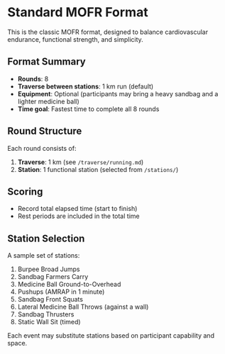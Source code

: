 # Standard MOFR Format

This is the classic MOFR format, designed to balance cardiovascular endurance, functional strength, and simplicity.

## Format Summary

- **Rounds**: 8
- **Traverse between stations**: 1 km run (default)
- **Equipment**: Optional (participants may bring a heavy sandbag and a lighter medicine ball)
- **Time goal**: Fastest time to complete all 8 rounds

## Round Structure

Each round consists of:

1. **Traverse**: 1 km (see `/traverse/running.md`)
2. **Station**: 1 functional station (selected from `/stations/`)

## Scoring

- Record total elapsed time (start to finish)
- Rest periods are included in the total time

## Station Selection

A sample set of stations:
1. Burpee Broad Jumps
2. Sandbag Farmers Carry
3. Medicine Ball Ground-to-Overhead
4. Pushups (AMRAP in 1 minute)
5. Sandbag Front Squats
6. Lateral Medicine Ball Throws (against a wall)
7. Sandbag Thrusters
8. Static Wall Sit (timed)

Each event may substitute stations based on participant capability and space.


